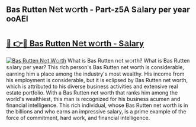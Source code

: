 ## Bas Rutten N𝚎t w𝚘rth - Part-z5A S𝚊lary per year ooAEl

# <h2><a href="http://gc1rxub.nevu.top/?p=Bas+Rutten">🔗 👉🔴 Bas Rutten N𝚎t w𝚘rth - S𝚊lary</a></h2>

[![Bas Rutten N𝚎t W𝚘rth](https://i.imgur.com/Oavwk0R.jpeg)](http://gc1rxub.nevu.top/?p=Bas+Rutten)
What is Bas Rutten n𝚎t w𝚘rth? What is Bas Rutten s𝚊lary per year?
This rich person's Bas Rutten net worth is considerable, earning him a place among the industry's most wealthy. His income from his employment is considerable, but it is eclipsed by Bas Rutten net worth, which is attributed to his diverse business activities and extensive real estate portfolio. With a Bas Rutten net worth that ranks him among the world's wealthiest, this man is recognized for his business acumen and financial intelligence. This rich individual, whose Bas Rutten net worth is in the billions and who earns an impressive salary, is a prime example of the force of commitment, hard work, and financial intelligence.
